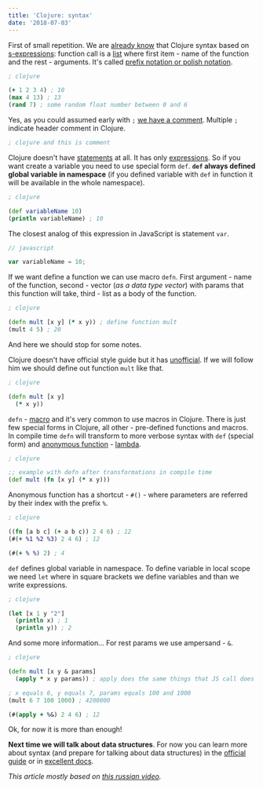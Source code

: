 ```yaml
---
title: 'Clojure: syntax'
date: '2018-07-03'
---
```


First of small repetition. We are [already know](http://functionalhick.online/posts/en/2018-07-02/clojure-introduction/) that Clojure syntax based on [s-expressions](https://en.wikipedia.org/wiki/S-expression): function call is a [list](https://en.wikipedia.org/wiki/List_(abstract_data_type)) where first item - name of the function and the rest - arguments. It's called [prefix notation or polish notation](https://en.wikipedia.org/wiki/Polish_notation).

```clojure
; clojure

(+ 1 2 3 4) ; 10
(max 4 13) ; 13
(rand 7) ; some random float number between 0 and 6
```

Yes, as you could assumed early with `;` [we have a comment](https://cljs.github.io/api/syntax/comment). Multiple `;` indicate header comment in Clojure.

```clojure
; clojure and this is comment
```

Clojure doesn't have [statements](https://en.wikipedia.org/wiki/Statement_(computer_science)) at all. It has only [expressions](https://en.wikipedia.org/wiki/Expression_(computer_science)). So if you want create a variable you need to use special form `def`. **`def` always defined global variable in namespace** (if you defined variable with `def` in function it will be available in the whole namespace).

```clojure
; clojure

(def variableName 10)
(println variableName) ; 10
```

The closest analog of this expression in JavaScript is statement `var`.

```javascript
// javascript

var variableName = 10;
```

If we want define a function we can use macro `defn`. First argument - name of the function, second - vector (*as a data type vector*) with params that this function will take, third - list as a body of the function.

```clojure
; clojure

(defn mult [x y] (* x y)) ; define function mult
(mult 4 5) ; 20
```

And here we should stop for some notes.

Clojure doesn't have official style guide but it has [unofficial](https://github.com/bbatsov/clojure-style-guide). If we will follow him we should define out function `mult` like that.

```clojure
; clojure

(defn mult [x y]
  (* x y))
```

`defn` - [macro](https://en.wikipedia.org/wiki/Macro_(computer_science)) and it's very common to use macros in Clojure. There is just few special forms in Clojure, all other - pre-defined functions and macros. In compile time `defn` will transform to more verbose syntax with `def` (special form) and [anonymous function](https://clojuredocs.org/clojure.core/fn) - [lambda](http://dobegin.com/lambda-functions-everywhere/).

```clojure
; clojure

;; example with defn after transformations in compile time
(def mult (fn [x y] (* x y)))
```

Anonymous function has a shortcut - `#()` - where parameters are referred by their index with the prefix `%`.

```clojure
; clojure

((fn [a b c] (+ a b c)) 2 4 6) ; 12
(#(+ %1 %2 %3) 2 4 6) ; 12

(#(+ % %) 2) ; 4
```

`def` defines global variable in namespace. To define variable in local scope we need `let` where in square brackets we define variables and than we write expressions.

```clojure
; clojure

(let [x 1 y "2"]
  (println x) ; 1
  (println y)) ; 2
```

And some more information... For rest params we use ampersand - `&`.

```clojure
; clojure

(defn mult [x y & params]
  (apply * x y params)) ; apply does the same things that JS call does

; x equals 6, y equals 7, params equals 100 and 1000
(mult 6 7 100 1000) ; 4200000

(#(apply + %&) 2 4 6) ; 12
```

Ok, for now it is more than enough!

**Next time we will talk about data structures**. For now you can learn more about syntax (and prepare for talking about data structures) in the [official guide](https://clojure.org/guides/learn/syntax) or in [excellent docs](https://clojuredocs.org/core-library).

*This article mostly based on [this russian video](https://www.youtube.com/watch?v=cYUkdmSVMLc&list=PLHOTezm7WWknZXg8IrRSRLZ-nIlpYUAyU&index=2).*
